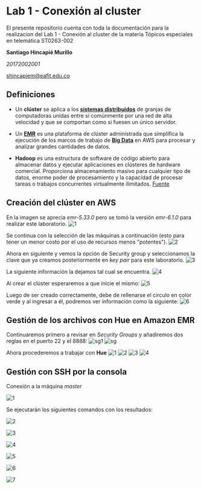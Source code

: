 # Lab 1 - Conexión al cluster
El presente repositorio cuenta con toda la documentación para la realizacion del Lab 1 - Conexión al cluster de la materia Tópicos especiales en telemática ST0263-002

**Santiago Hincapié Murillo**

*20172002001*

shincapiem@eafit.edu.co

## Definiciones
- Un **clúster** se aplica a los [**sistemas distribuidos**](https://es.wikipedia.org/wiki/Computaci%C3%B3n_distribuida) de granjas de computadoras unidas entre sí comúnmente por una red de alta velocidad y que se comportan como si fuesen un único servidor. 

- Un [**EMR**](https://docs.aws.amazon.com/es_es/emr/latest/ManagementGuide/emr-what-is-emr.html) es una plataforma de clúster administrada que simplifica la ejecución de los marcos de trabajo de [**Big Data**](https://www.powerdata.es/big-data#:~:text=Cuando%20hablamos%20de%20Big%20Data,convencionales%2C%20tales%20como%20bases%20de) en AWS para procesar y analizar grandes cantidades de datos. 

- **Hadoop** es una estructura de software de código abierto para almacenar datos y ejecutar aplicaciones en clústeres de hardware comercial. Proporciona almacenamiento masivo para cualquier tipo de datos, enorme poder de procesamiento y la capacidad de procesar tareas o trabajos concurrentes virtualmente ilimitados. [Fuente](https://www.sas.com/es_co/insights/big-data/hadoop.html#:~:text=Hadoop%20es%20una%20estructura%20de,o%20trabajos%20concurrentes%20virtualmente%20ilimitados.)


## Creación del clúster en AWS
En la imagen se aprecia *emr-5.33.0* pero se tomó la versión *emr-6.1.0* para realizar este laboratorio.
![1]()


Se continua con la selección de las máquinas a continuación (esto para tener un menor costo por el uso de recursos menos "potentes").
![2]()


Ahora en siguiente y vemos la opción de Security group y seleccionamos la clave que ya creamos posteriormente en *key pair* para este laboratorio.
![3]()


La siguiente información la dejamos tal cual se encuentra.
![4]()


Al crear el clúster esperaremos a que inicie el mismo:
![5]()


Luego de ser creado correctamente, debe de rellenarse el circulo en color verde y al ingresar a él, podremos ver información como la siguiente: 
![6]()


## Gestión de los archivos con Hue en Amazon EMR
Continuaremos primero a revisar en *Security Groups* y añadiremos dos reglas en el puerto 22 y el 8888:
![sg1]()
![sg]()

Ahora procederemos a trabajar con **Hue**
![1]()
![2]()
![3]()
![4]()


## Gestión con SSH por la consola
Conexión a la máquina *master*

![1]()

Se ejecutarán los siguientes comandos con los resultados:

![2]()

![3]()

![4]()

![5]()

![6]()

![7]()
